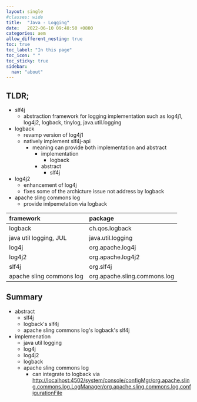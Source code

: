 ```yaml
---
layout: single
#classes: wide
title:  "Java - Logging"
date:   2022-06-10 09:48:50 +0800
categories: aem
allow_different_nesting: true
toc: true
toc_label: "In this page"
toc_icon: " "
toc_sticky: true
sidebar:
  nav: "about"
---
```


## TLDR;

* slf4j
  * abstraction framework for logging implementation such as log4j1, log4j2, logback, tinylog, java.util.logging
* logback
  * revamp version of log4j1
  * natively implement slf4j-api
    * meaning can provide both implementation and abstract
      * implementation
        * logback
      * abstract
        * slf4j
* log4j2
  * enhancement of log4j
  * fixes some of the archicture issue not address by logback
* apache sling commons log
  * provide imlpemetation via logback

| framework                | package                      |
| :----------------------- | :--------------------------- |
| logback                  | ch.qos.logback               |
| java util logging, JUL   | java.util.logging            |
| log4j                    | org.apache.log4j             |
| log4j2                   | org.apache.log4j2            |
| slf4j                    | org.slf4j                    |
| apache sling commons log | org.apache.sling.commons.log |

## Summary

* abstract
  * slf4j
  * logback's slf4j
  * apache sling commons log's logback's slf4j
* implemenation
  * java util logging
  * log4j
  * log4j2
  * logback
  * apache sling commons log
    * can integrate to logback via <http://localhost:4502/system/console/configMgr/org.apache.sling.commons.log.LogManager/org.apache.sling.commons.log.configurationFile>
